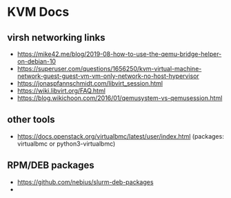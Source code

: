 

# KVM Docs


## virsh networking links 

- https://mike42.me/blog/2019-08-how-to-use-the-qemu-bridge-helper-on-debian-10
- https://superuser.com/questions/1656250/kvm-virtual-machine-network-guest-guest-vm-vm-only-network-no-host-hypervisor
- https://jonaspfannschmidt.com/libvirt_session.html
- https://wiki.libvirt.org/FAQ.html
- https://blog.wikichoon.com/2016/01/qemusystem-vs-qemusession.html

## other tools 

- https://docs.openstack.org/virtualbmc/latest/user/index.html (packages: virtualbmc or python3-virtualbmc)

## RPM/DEB packages 

- https://github.com/nebius/slurm-deb-packages
- 



